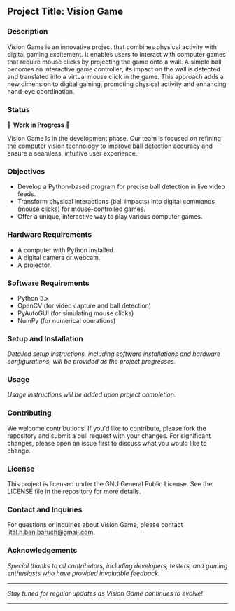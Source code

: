 ## Project Title: Vision Game

### Description
Vision Game is an innovative project that combines physical activity with digital gaming excitement. It enables users to interact with computer games that require mouse clicks by projecting the game onto a wall. A simple ball becomes an interactive game controller; its impact on the wall is detected and translated into a virtual mouse click in the game. This approach adds a new dimension to digital gaming, promoting physical activity and enhancing hand-eye coordination.

### Status
🚧 **Work in Progress** 🚧

Vision Game is in the development phase. Our team is focused on refining the computer vision technology to improve ball detection accuracy and ensure a seamless, intuitive user experience.

### Objectives
- Develop a Python-based program for precise ball detection in live video feeds.
- Transform physical interactions (ball impacts) into digital commands (mouse clicks) for mouse-controlled games.
- Offer a unique, interactive way to play various computer games.

### Hardware Requirements
- A computer with Python installed.
- A digital camera or webcam.
- A projector.

### Software Requirements
- Python 3.x
- OpenCV (for video capture and ball detection)
- PyAutoGUI (for simulating mouse clicks)
- NumPy (for numerical operations)

### Setup and Installation
*Detailed setup instructions, including software installations and hardware configurations, will be provided as the project progresses.*

### Usage
*Usage instructions will be added upon project completion.*

### Contributing
We welcome contributions! If you'd like to contribute, please fork the repository and submit a pull request with your changes. For significant changes, please open an issue first to discuss what you would like to change.

### License
This project is licensed under the GNU General Public License. See the LICENSE file in the repository for more details.

### Contact and Inquiries
For questions or inquiries about Vision Game, please contact [lital.h.ben.baruch@gmail.com](mailto:lital.h.ben.baruch@gmail.com).

### Acknowledgements
*Special thanks to all contributors, including developers, testers, and gaming enthusiasts who have provided invaluable feedback.*

---

*Stay tuned for regular updates as Vision Game continues to evolve!*

---

